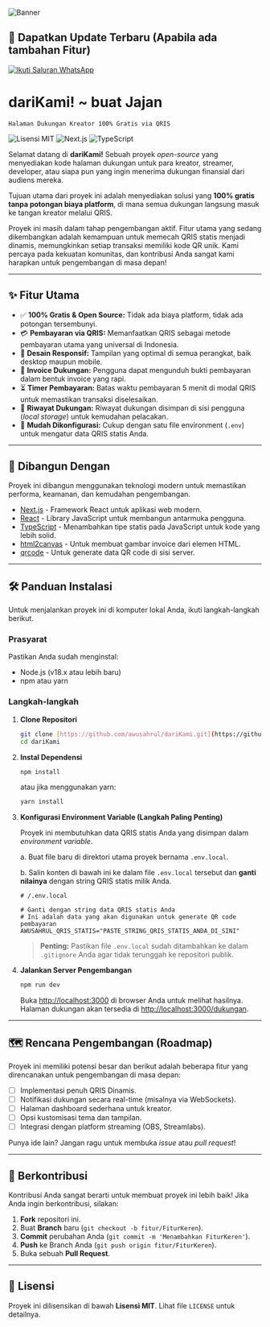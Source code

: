 ![Banner](https://darikami.vercel.app/dariKami_thumbnail.svg)
## 📢 Dapatkan Update Terbaru (Apabila ada tambahan Fitur)

[![Ikuti Saluran WhatsApp](https://img.shields.io/badge/Ikuti%20di-WhatsApp-green?logo=whatsapp)](https://whatsapp.com/channel/0029Vb6WmoKGpLHOdbB4NS3I)
# dariKami! ~ buat Jajan
```💬 “Karena kadang, apresiasi gak perlu rumit. Cukup... dari kami, buat jajan.”
Halaman Dukungan Kreator 100% Gratis via QRIS
```
![Lisensi MIT](https://img.shields.io/badge/Lisensi-MIT-blue.svg) ![Next.js](https://img.shields.io/badge/Next.js-14.x-black?logo=next.js) ![TypeScript](https://img.shields.io/badge/TypeScript-5.x-blue?logo=typescript)

Selamat datang di **dariKami!** Sebuah proyek *open-source* yang menyediakan kode halaman dukungan untuk para kreator, streamer, developer, atau siapa pun yang ingin menerima dukungan finansial dari audiens mereka.

Tujuan utama dari proyek ini adalah menyediakan solusi yang **100% gratis tanpa potongan biaya platform**, di mana semua dukungan langsung masuk ke tangan kreator melalui QRIS.

Proyek ini masih dalam tahap pengembangan aktif. Fitur utama yang sedang dikembangkan adalah kemampuan untuk memecah QRIS statis menjadi dinamis, memungkinkan setiap transaksi memiliki kode QR unik. Kami percaya pada kekuatan komunitas, dan kontribusi Anda sangat kami harapkan untuk pengembangan di masa depan!

---

## ✨ Fitur Utama

-   ✅ **100% Gratis & Open Source:** Tidak ada biaya platform, tidak ada potongan tersembunyi.
-   💳 **Pembayaran via QRIS:** Memanfaatkan QRIS sebagai metode pembayaran utama yang universal di Indonesia.
-   📱 **Desain Responsif:** Tampilan yang optimal di semua perangkat, baik desktop maupun mobile.
-   📄 **Invoice Dukungan:** Pengguna dapat mengunduh bukti pembayaran dalam bentuk invoice yang rapi.
-   ⏳ **Timer Pembayaran:** Batas waktu pembayaran 5 menit di modal QRIS untuk memastikan transaksi diselesaikan.
-   📂 **Riwayat Dukungan:** Riwayat dukungan disimpan di sisi pengguna (*local storage*) untuk kemudahan pelacakan.
-   🔧 **Mudah Dikonfigurasi:** Cukup dengan satu file environment (`.env`) untuk mengatur data QRIS statis Anda.

---

## 🚀 Dibangun Dengan

Proyek ini dibangun menggunakan teknologi modern untuk memastikan performa, keamanan, dan kemudahan pengembangan.

-   [Next.js](https://nextjs.org/) - Framework React untuk aplikasi web modern.
-   [React](https://reactjs.org/) - Library JavaScript untuk membangun antarmuka pengguna.
-   [TypeScript](https://www.typescriptlang.org/) - Menambahkan tipe statis pada JavaScript untuk kode yang lebih solid.
-   [html2canvas](https://html2canvas.hertzen.com/) - Untuk membuat gambar invoice dari elemen HTML.
-   [qrcode](https://github.com/soldair/node-qrcode) - Untuk generate data QR code di sisi server.

---

## 🛠️ Panduan Instalasi

Untuk menjalankan proyek ini di komputer lokal Anda, ikuti langkah-langkah berikut.

### Prasyarat

Pastikan Anda sudah menginstal:
* Node.js (v18.x atau lebih baru)
* npm atau yarn

### Langkah-langkah

1.  **Clone Repositori**
    ```sh
    git clone [https://github.com/awusahrul/dariKami.git](https://github.com/awusahrul/dariKami.git)
    cd dariKami
    ```

2.  **Instal Dependensi**
    ```sh
    npm install
    ```
    atau jika menggunakan yarn:
    ```sh
    yarn install
    ```

3.  **Konfigurasi Environment Variable (Langkah Paling Penting)**
    
    Proyek ini membutuhkan data QRIS statis Anda yang disimpan dalam *environment variable*.

    a. Buat file baru di direktori utama proyek bernama `.env.local`.
    
    b. Salin konten di bawah ini ke dalam file `.env.local` tersebut dan **ganti nilainya** dengan string QRIS statis milik Anda.
    
    ```env
    # /.env.local
    
    # Ganti dengan string data QRIS statis Anda
    # Ini adalah data yang akan digunakan untuk generate QR code pembayaran
    AWUSAHRUL_QRIS_STATIS="PASTE_STRING_QRIS_STATIS_ANDA_DI_SINI"
    ```

    > **Penting:** Pastikan file `.env.local` sudah ditambahkan ke dalam `.gitignore` Anda agar tidak terunggah ke repositori publik.

4.  **Jalankan Server Pengembangan**
    ```sh
    npm run dev
    ```
    Buka [http://localhost:3000](http://localhost:3000) di browser Anda untuk melihat hasilnya. Halaman dukungan akan tersedia di [http://localhost:3000/dukungan](http://localhost:3000/dukungan).

---

## 🗺️ Rencana Pengembangan (Roadmap)

Proyek ini memiliki potensi besar dan berikut adalah beberapa fitur yang direncanakan untuk pengembangan di masa depan:

-   [ ] Implementasi penuh QRIS Dinamis.
-   [ ] Notifikasi dukungan secara real-time (misalnya via WebSockets).
-   [ ] Halaman dashboard sederhana untuk kreator.
-   [ ] Opsi kustomisasi tema dan tampilan.
-   [ ] Integrasi dengan platform streaming (OBS, Streamlabs).

Punya ide lain? Jangan ragu untuk membuka *issue* atau *pull request*!

---

## 🤝 Berkontribusi

Kontribusi Anda sangat berarti untuk membuat proyek ini lebih baik! Jika Anda ingin berkontribusi, silakan:

1.  **Fork** repositori ini.
2.  Buat **Branch** baru (`git checkout -b fitur/FiturKeren`).
3.  **Commit** perubahan Anda (`git commit -m 'Menambahkan FiturKeren'`).
4.  **Push** ke Branch Anda (`git push origin fitur/FiturKeren`).
5.  Buka sebuah **Pull Request**.

---

## 📄 Lisensi

Proyek ini dilisensikan di bawah **Lisensi MIT**. Lihat file `LICENSE` untuk detailnya.
